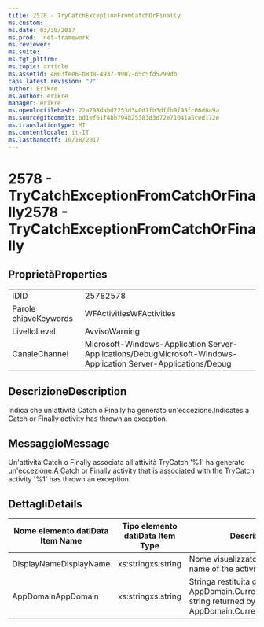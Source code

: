 ```yaml
---
title: 2578 - TryCatchExceptionFromCatchOrFinally
ms.custom: 
ms.date: 03/30/2017
ms.prod: .net-framework
ms.reviewer: 
ms.suite: 
ms.tgt_pltfrm: 
ms.topic: article
ms.assetid: 4803fee6-b8d8-4937-9907-d5c5fd5299db
caps.latest.revision: "2"
author: Erikre
ms.author: erikre
manager: erikre
ms.openlocfilehash: 22a798dabd2253d340d7fb3dffb9f95fc66d0a9a
ms.sourcegitcommit: bd1ef61f4bb794b25383d3d72e71041a5ced172e
ms.translationtype: MT
ms.contentlocale: it-IT
ms.lasthandoff: 10/18/2017
---
```

# <a name="2578---trycatchexceptionfromcatchorfinally"></a><span data-ttu-id="aef80-102">2578 - TryCatchExceptionFromCatchOrFinally</span><span class="sxs-lookup"><span data-stu-id="aef80-102">2578 - TryCatchExceptionFromCatchOrFinally</span></span>
## <a name="properties"></a><span data-ttu-id="aef80-103">Proprietà</span><span class="sxs-lookup"><span data-stu-id="aef80-103">Properties</span></span>  
  
|||  
|-|-|  
|<span data-ttu-id="aef80-104">ID</span><span class="sxs-lookup"><span data-stu-id="aef80-104">ID</span></span>|<span data-ttu-id="aef80-105">2578</span><span class="sxs-lookup"><span data-stu-id="aef80-105">2578</span></span>|  
|<span data-ttu-id="aef80-106">Parole chiave</span><span class="sxs-lookup"><span data-stu-id="aef80-106">Keywords</span></span>|<span data-ttu-id="aef80-107">WFActivities</span><span class="sxs-lookup"><span data-stu-id="aef80-107">WFActivities</span></span>|  
|<span data-ttu-id="aef80-108">Livello</span><span class="sxs-lookup"><span data-stu-id="aef80-108">Level</span></span>|<span data-ttu-id="aef80-109">Avviso</span><span class="sxs-lookup"><span data-stu-id="aef80-109">Warning</span></span>|  
|<span data-ttu-id="aef80-110">Canale</span><span class="sxs-lookup"><span data-stu-id="aef80-110">Channel</span></span>|<span data-ttu-id="aef80-111">Microsoft-Windows-Application Server-Applications/Debug</span><span class="sxs-lookup"><span data-stu-id="aef80-111">Microsoft-Windows-Application Server-Applications/Debug</span></span>|  
  
## <a name="description"></a><span data-ttu-id="aef80-112">Descrizione</span><span class="sxs-lookup"><span data-stu-id="aef80-112">Description</span></span>  
 <span data-ttu-id="aef80-113">Indica che un'attività Catch o Finally ha generato un'eccezione.</span><span class="sxs-lookup"><span data-stu-id="aef80-113">Indicates a Catch or Finally activity has thrown an exception.</span></span>  
  
## <a name="message"></a><span data-ttu-id="aef80-114">Messaggio</span><span class="sxs-lookup"><span data-stu-id="aef80-114">Message</span></span>  
 <span data-ttu-id="aef80-115">Un'attività Catch o Finally associata all'attività TryCatch '%1' ha generato un'eccezione.</span><span class="sxs-lookup"><span data-stu-id="aef80-115">A Catch or Finally activity that is associated with the TryCatch activity '%1' has thrown an exception.</span></span>  
  
## <a name="details"></a><span data-ttu-id="aef80-116">Dettagli</span><span class="sxs-lookup"><span data-stu-id="aef80-116">Details</span></span>  
  
|<span data-ttu-id="aef80-117">Nome elemento dati</span><span class="sxs-lookup"><span data-stu-id="aef80-117">Data Item Name</span></span>|<span data-ttu-id="aef80-118">Tipo elemento dati</span><span class="sxs-lookup"><span data-stu-id="aef80-118">Data Item Type</span></span>|<span data-ttu-id="aef80-119">Descrizione</span><span class="sxs-lookup"><span data-stu-id="aef80-119">Description</span></span>|  
|--------------------|--------------------|-----------------|  
|<span data-ttu-id="aef80-120">DisplayName</span><span class="sxs-lookup"><span data-stu-id="aef80-120">DisplayName</span></span>|<span data-ttu-id="aef80-121">xs:string</span><span class="sxs-lookup"><span data-stu-id="aef80-121">xs:string</span></span>|<span data-ttu-id="aef80-122">Nome visualizzato dell'attività.</span><span class="sxs-lookup"><span data-stu-id="aef80-122">The display name of the activity.</span></span>|  
|<span data-ttu-id="aef80-123">AppDomain</span><span class="sxs-lookup"><span data-stu-id="aef80-123">AppDomain</span></span>|<span data-ttu-id="aef80-124">xs:string</span><span class="sxs-lookup"><span data-stu-id="aef80-124">xs:string</span></span>|<span data-ttu-id="aef80-125">Stringa restituita da AppDomain.CurrentDomain.FriendlyName.</span><span class="sxs-lookup"><span data-stu-id="aef80-125">The string returned by AppDomain.CurrentDomain.FriendlyName.</span></span>|
